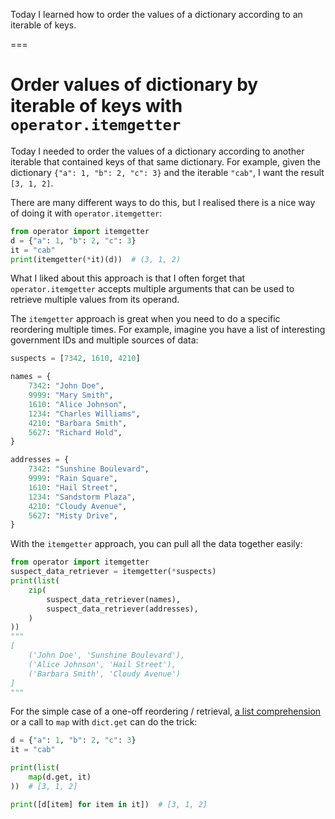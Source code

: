 Today I learned how to order the values of a dictionary according to an iterable of keys.

===

# Order values of dictionary by iterable of keys with `operator.itemgetter`

Today I needed to order the values of a dictionary according to another iterable that contained keys of that same dictionary.
For example, given the dictionary `{"a": 1, "b": 2, "c": 3}` and the iterable `"cab"`, I want the result `[3, 1, 2]`.

There are many different ways to do this, but I realised there is a nice way of doing it with `operator.itemgetter`:

```py
from operator import itemgetter
d = {"a": 1, "b": 2, "c": 3}
it = "cab"
print(itemgetter(*it)(d))  # (3, 1, 2)
```

What I liked about this approach is that I often forget that `operator.itemgetter` accepts multiple arguments that can be used to retrieve multiple values from its operand.

The `itemgetter` approach is great when you need to do a specific reordering multiple times.
For example, imagine you have a list of interesting government IDs and multiple sources of data:

```py
suspects = [7342, 1610, 4210]

names = {
    7342: "John Doe",
    9999: "Mary Smith",
    1610: "Alice Johnson",
    1234: "Charles Williams",
    4210: "Barbara Smith",
    5627: "Richard Hold",
}

addresses = {
    7342: "Sunshine Boulevard",
    9999: "Rain Square",
    1610: "Hail Street",
    1234: "Sandstorm Plaza",
    4210: "Cloudy Avenue",
    5627: "Misty Drive",
}
```

With the `itemgetter` approach, you can pull all the data together easily:

```py
from operator import itemgetter
suspect_data_retriever = itemgetter(*suspects)
print(list(
    zip(
        suspect_data_retriever(names),
        suspect_data_retriever(addresses),
    )
))
"""
[
    ('John Doe', 'Sunshine Boulevard'),
    ('Alice Johnson', 'Hail Street'),
    ('Barbara Smith', 'Cloudy Avenue')
]
"""
```

For the simple case of a one-off reordering / retrieval, [a list comprehension](/blog/pydonts/list-comprehensions-101) or a call to `map` with `dict.get` can do the trick:

```py
d = {"a": 1, "b": 2, "c": 3}
it = "cab"

print(list(
    map(d.get, it)
))  # [3, 1, 2]

print([d[item] for item in it])  # [3, 1, 2]
```
